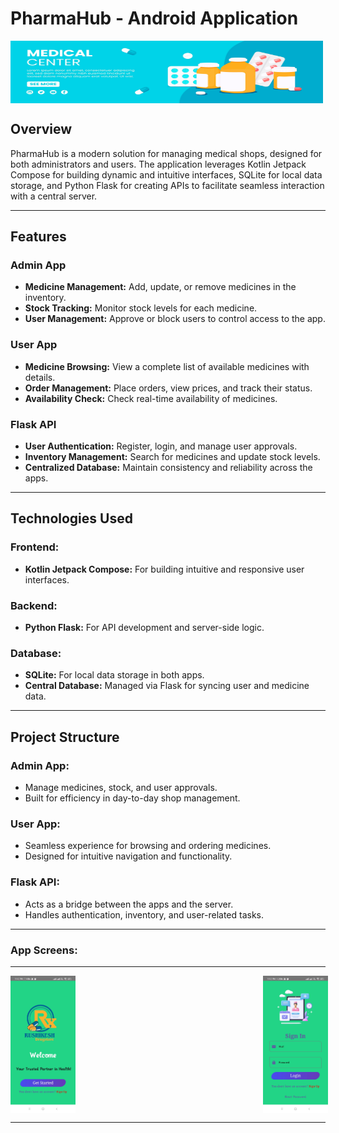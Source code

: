 # **PharmaHub - Android Application**
<div style="display: flex; gap: 30px;">
    <img src="https://github.com/Rushikesh31apk/PharmaHub-Android-Application/blob/main/app/src/main/res/drawable/bannerslide3.jpg" alt="Login Logo" width="500" height="100">
</div>

## **Overview**
PharmaHub is a modern solution for managing medical shops, designed for both administrators and users. The application leverages Kotlin Jetpack Compose for building dynamic and intuitive interfaces, SQLite for local data storage, and Python Flask for creating APIs to facilitate seamless interaction with a central server.

---

## **Features**

### **Admin App**
- **Medicine Management:** Add, update, or remove medicines in the inventory.
- **Stock Tracking:** Monitor stock levels for each medicine.
- **User Management:** Approve or block users to control access to the app.
  
### **User App**
- **Medicine Browsing:** View a complete list of available medicines with details.
- **Order Management:** Place orders, view prices, and track their status.
- **Availability Check:** Check real-time availability of medicines.

### **Flask API**
- **User Authentication:** Register, login, and manage user approvals.
- **Inventory Management:** Search for medicines and update stock levels.
- **Centralized Database:** Maintain consistency and reliability across the apps.

---

## **Technologies Used**

### **Frontend:**
- **Kotlin Jetpack Compose:** For building intuitive and responsive user interfaces.
  
### **Backend:**
- **Python Flask:** For API development and server-side logic.
  
### **Database:**
- **SQLite:** For local data storage in both apps.
- **Central Database:** Managed via Flask for syncing user and medicine data.

---

## **Project Structure**

### **Admin App:**
- Manage medicines, stock, and user approvals.
- Built for efficiency in day-to-day shop management.

### **User App:**
- Seamless experience for browsing and ordering medicines.
- Designed for intuitive navigation and functionality.

### **Flask API:**
- Acts as a bridge between the apps and the server.
- Handles authentication, inventory, and user-related tasks.

---

### **App Screens:**
---
<div style="display: flex; gap: 300px;">
    <img src="https://github.com/Rushikesh31apk/PharmaHub-Android-Application/blob/main/app/src/main/res/drawable/1.jpg" alt="Login Logo" width="120" height="220">
    <img src="https://github.com/Rushikesh31apk/PharmaHub-Android-Application/blob/main/app/src/main/res/drawable/2.jpg" alt="Login Logo" width="120" height="220">
    <img src="https://github.com/Rushikesh31apk/PharmaHub-Android-Application/blob/main/app/src/main/res/drawable/3.jpg" alt="Login Logo" width="120" height="220">
     <img src="https://github.com/Rushikesh31apk/PharmaHub-Android-Application/blob/main/app/src/main/res/drawable/info.jpg" alt="Login Logo" width="120" height="220">
    <img src="https://github.com/Rushikesh31apk/PharmaHub-Android-Application/blob/main/app/src/main/res/drawable/4.jpg" alt="Login Logo" width="120" height="220">
    <img src="https://github.com/Rushikesh31apk/PharmaHub-Android-Application/blob/main/app/src/main/res/drawable/6.jpg" alt="Login Logo" width="120" height="220">
    <img src="https://github.com/Rushikesh31apk/PharmaHub-Android-Application/blob/main/app/src/main/res/drawable/7.jpg" alt="Login Logo" width="120" height="220">
    <img src="https://github.com/Rushikesh31apk/PharmaHub-Android-Application/blob/main/app/src/main/res/drawable/9.jpg" alt="Login Logo" width="120" height="220">
</div>

---
###



